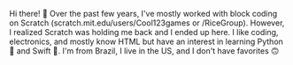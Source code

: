 Hi there! 👋
Over the past few years, I've mostly worked with block coding on Scratch (scratch.mit.edu/users/Cool123games or /RiceGroup). However, I realized Scratch was holding me back and I ended up here. 
I like coding, electronics, and mostly know HTML but have an interest in learning Python 🐍 and Swift 🦅. 
I'm from Brazil, I live in the US, and I don't have favorites 🙃

